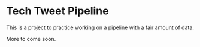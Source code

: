 # Tech Tweet Pipeline

This is a project to practice working on a pipeline with a fair amount of data.

More to come soon.